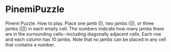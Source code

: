# PinemiPuzzle
Pinemi Puzzle. How to play. Place one jamb (|), two jambs (||), or three jambs (|||) in each empty cell. The numbers indicate how many jambs there are in the surrounding cells--including diagonally adjacent cells. Each row and each column has 10 jambs. Note that no jambs can be placed in any cell that contains a number.
